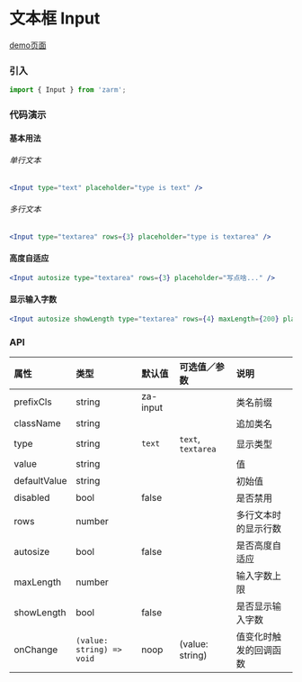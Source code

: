 # 文本框 Input

[demo页面](https://zhongantecheng.github.io/zarm/#/input)

### 引入

```js
import { Input } from 'zarm';
```

### 代码演示

#### 基本用法

###### 单行文本
```jsx
<Input type="text" placeholder="type is text" />
```

###### 多行文本
```jsx
<Input type="textarea" rows={3} placeholder="type is textarea" />
```

#### 高度自适应
```jsx
<Input autosize type="textarea" rows={3} placeholder="写点啥..." />
```

#### 显示输入字数
```jsx
<Input autosize showLength type="textarea" rows={4} maxLength={200} placeholder="摘要" />
```


### API

| 属性 | 类型 | 默认值 | 可选值／参数 | 说明 |
| :--- | :--- | :--- | :--- | :--- |
| prefixCls | string | za-input | | 类名前缀 |
| className | string | | | 追加类名 |
| type | string | `text` | `text`, `textarea` | 显示类型 |
| value | string |  | | 值 |
| defaultValue | string |  | | 初始值 |
| disabled | bool | false | | 是否禁用 |
| rows | number | | | 多行文本时的显示行数 |
| autosize | bool | false | | 是否高度自适应 |
| maxLength | number | | | 输入字数上限 |
| showLength | bool | false | | 是否显示输入字数 |
| onChange | <code>(value: string) => void</code> | noop | \(value: string\) | 值变化时触发的回调函数 |




